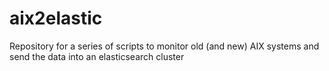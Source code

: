# aix2elastic
Repository for a series of scripts to monitor old (and new) AIX systems and send the data into an elasticsearch cluster
